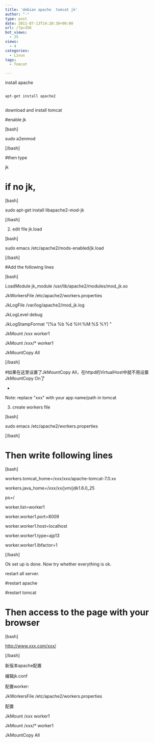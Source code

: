 ```yaml
---
title: 'debian apache  tomcat jk'
author: "-"
type: post
date: 2011-07-13T14:20:38+00:00
url: /?p=356
bot_views:
  - 25
views:
  - 4
categories:
  - Linux
tags:
  - Tomcat

---
```

install apache

```bash
  
apt-get install apache2
  
```

download and install tomcat

#enable jk

[bash]
  
sudo a2enmod
  
[/bash]

#then type
  
jk

# if no jk,

[bash]
  
sudo apt-get install libapache2-mod-jk
  
[/bash]

2. edit file jk.load

[bash]
  
sudo emacs /etc/apache2/mods-enabled/jk.load
  
[/bash]

#Add the following lines

[bash]
  
LoadModule jk_module /usr/lib/apache2/modules/mod_jk.so

JkWorkersFile /etc/apache2/workers.properties
  
JkLogFile /var/log/apache2/mod_jk.log
  
JkLogLevel debug
  
JkLogStampFormat "[%a %b %d %H:%M:%S %Y] "

JkMount /xxx worker1
  
JkMount /xxx/* worker1
  
JkMountCopy All
  
[/bash]

#如果在这里设置了JkMountCopy All，在httpd的VirtualHost中就不用设置JkMountCopy On了
  
-
  
Note: replace "xxx" with your app name/path in tomcat

3. create workers file

[bash]
  
sudo emacs /etc/apache2/workers.properties
  
[/bash]

# Then write following lines

[bash]
  
workers.tomcat_home=/xxx/xxx/apache-tomcat-7.0.xx
  
workers.java_home=/xxx/xx/jvm/jdk1.6.0_25
  
ps=/
  
worker.list=worker1
  
worker.worker1.port=8009
  
worker.worker1.host=localhost
  
worker.worker1.type=ajp13
  
worker.worker1.lbfactor=1
  
[/bash]

Ok set up is done. Now try whether everything is ok.
  
restart all server.
  
#restart apache
  
#restart tomcat

# Then access to the page with your browser

[bash]
  
http://www.xxx.com/xxx/
  
[/bash]

新版本apache配置
  
编辑jk.conf
  
配置worker:
  
JkWorkersFile /etc/apache2/workers.properties
  
配置
  
JkMount /xxx worker1
  
JkMount /xxx/* worker1
  
JkMountCopy All